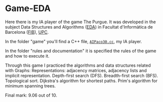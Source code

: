 # Game-EDA
Here there is my IA player of the game The Purgue. It was developed in the subject Data Structures and Algorithms ([EDA](https://www.fib.upc.edu/en/studies/bachelors-degrees/bachelor-degree-informatics-engineering/curriculum/syllabus/EDA)) in Facultat d'Informàtica de Barcelona ([FIB](https://www.fib.upc.edu/)), [UPC](https://www.upc.edu/ca). 

In the folder "game" you'll find a C++ file, [`AIPaco30.cc`](./game/AIPaco30.cc), my IA player.

In the folder "rules and documentation" it is specified the rules of the game and how to execute it.

Through this game I practiced the algorithms and data structures related with Graphs: 
Representations: adjacency matrices, adjacency lists and implicit representation. Depth-first search (DFS). Breadth-first search (BFS). Topological sort. Dijkstra's algorithm for shortest paths. Prim's algorithm for minimum spanning trees.

Final mark: 9.06 out of 10.
